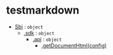 # testmarkdown

* [Sbi](#Sbi) : <code>object</code>
    * [.sdk](#Sbi.sdk) : <code>object</code>
        * [.api](#Sbi.sdk.api) : <code>object</code>
          * [.getDocumentHtml(config)](#Sbi.sdk.api.getDocumentHtml)
